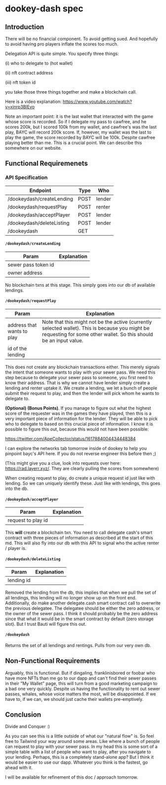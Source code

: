 # dookey-dash spec

## Introduction

There will be no financial component. To avoid getting sued.
And hopefully to avoid having pro players inflate the scores
too much.

Delegation API is quite simple. You specify three things:

(i) who to delegate to (hot wallet)

(ii) nft contract address

(iii) nft token id

you take those three things together and make a blockchain call.

Here is a video explanation: https://www.youtube.com/watch?v=xinrp3BlEvo

Note an important point: it is the last wallet that interacted
with the game whose score is recorded. So if I delegate my
pass to cawfree, and he scores 200k, but I scored 100k
from my wallet, and cawfree's was the last play, BAYC will
record 200k score. If, however, my wallet was the last to play
the game, the score recorded by BAYC will be 100k. Despite
cawfree playing better than me. This is a crucial point. We can
describe this somewhere on our website.

## Functional Requiremenets

### API Specification

| Endpoint | Type | Who |
| -------- | ---- | --- |
| /dookeydash/createLending | POST | lender |
| /dookeydash/requestPlay | POST | renter |
| /dookeydash/acceptPlayer | POST | lender |
| /dookeydash/deleteListing | POST | lender |
| /dookeydash | GET | |

#### `/dookeydash/createLending`

| Param | Explanation |
| ----- | ----------- |
| sewer pass token id | |
| owner address | |

No blockchain txns at this stage. This simply goes into our db of available
lendings.

#### `/dookeydash/requestPlay`

| Param | Explanation |
| ----- | ----------- |
| address that wants to play | Note that this might not be the active (currently selected wallet). This is because you might be requesting for some other wallet. So this should be an input value. |
| id of the lending | |

This does not create any blockchain transactions either. This merely signals the
intent that someone wants to play with your sewer pass. We need this step because
to delegate your sewer pass to someone, you first need to know their address.
That is why we cannot have lender simply create a lending and renter uptake it.
We create a lending, we let a bunch of people submit their request to play,
and then the lender will pick whom he wants to delegate to.

**(Optional) (Bonus Points)**. If you manage to figure out what the highest
score of the requester was in the games they have played, then this is a very
important piece of information for the lender. They will be able to pick who
to delegate to based on this crucial piece of information. I know it is possible
to figure this out, because this would not have been possible:

https://twitter.com/ApeCollector/status/1617884004434448384

I can explore the networks tab tomorrow inside of dookey to help you pinpoint
bayc's API here. If you do not reverse engineer this before then ;)

(This might give you a clue, look into requests over here:
https://rad.layerr.xyz/. They are clearly pulling the scores from somewhere)

When creating request to play, do create a unique request id just like with
lending. So we can uniquely identify these. Just like with lendings, this goes
into the db.

#### `/dookeydash/acceptPlayer`

| Param | Explanation |
| ----- | ----------- |
| request to play id | |

This **will** create a blockchain txn. You need to call delegate cash's smart
contract with three pieces of information as described at the start of this
md. This will also fly into our db with this API to signal who the active
renter / player is.

#### `/dookeydash/deleteListing`


| Param | Explanation |
| ----- | ----------- |
| lending id | |

Removed the lending from the db, this implies that when we pull the set of
all lendings, this lending will no longer show up on the front end.
Additionally, do make another delegate.cash smart contract call to overwrite
the previous delegatee. The delegatee should be either the zero address, or
the owner of the sewer pass. I think it should probably be the zero address
since that what it would be in the smart contract by default (zero storage slot).
But I trust Bauti will figure this out.

#### `/dookeydash`

Returns the set of all lendings and rentings. Pulls from our very own db.

## Non-Functional Requirements

Arguably, this is functional. But if dingaling, franklinisbored
or foobar who have more NFTs than me go to our dapp and can't
find their sewer passes in their "My Wallet" page, this will
turn from a good marketing campaign to a bad one very quickly.
Despite us having the functionality to rent out sewer passes,
whales, whose voice matters the most, will be disappointed. If
we have to, if we can, we should just cache their wallets 
pre-emptively.

## Conclusion

Divide and Conquer :)

As you can see this is a little outside of what our "natural flow" is. So feel
free to Tailwind your way around some areas. Like where a bunch of people can
request to play with your sewer pass. In my head this is some sort of a simple
table with a list of people who want to play, after you navigate to your lending.
Perhaps, this is a completely stand-alone app? But I think it would be easier
to use our dapp. Whatever you think is the fastest, go ahead with it.

I will be available for refinement of this doc / approach tomorrow.
